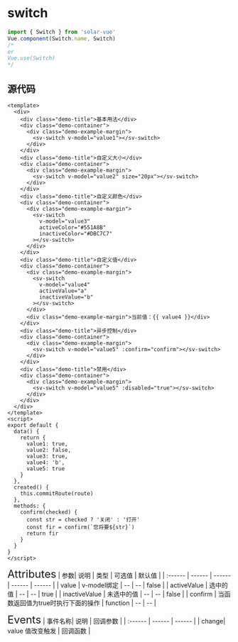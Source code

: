 # switch

```javascript
import { Switch } from 'solar-vue'
Vue.component(Switch.name, Switch)
/*
or
Vue.use(Switch)
*/
```

## 源代码

```vue
<template>
  <div>
    <div class="demo-title">基本用法</div>
    <div class="demo-container">
      <div class="demo-example-margin">
        <sv-switch v-model="value1"></sv-switch>
      </div>
    </div>
    <div class="demo-title">自定义大小</div>
    <div class="demo-container">
      <div class="demo-example-margin">
        <sv-switch v-model="value2" size="20px"></sv-switch>
      </div>
    </div>
    <div class="demo-title">自定义颜色</div>
    <div class="demo-container">
      <div class="demo-example-margin">
        <sv-switch
          v-model="value3"
          activeColor="#551A8B"
          inactiveColor="#DBC7C7"
        ></sv-switch>
      </div>
    </div>
    <div class="demo-title">自定义值</div>
    <div class="demo-container">
      <div class="demo-example-margin">
        <sv-switch
          v-model="value4"
          activeValue="a"
          inactiveValue="b"
        ></sv-switch>
      </div>
      <div class="demo-example-margin">当前值：{{ value4 }}</div>
    </div>
    <div class="demo-title">异步控制</div>
    <div class="demo-container">
      <div class="demo-example-margin">
        <sv-switch v-model="value5" :confirm="confirm"></sv-switch>
      </div>
    </div>
    <div class="demo-title">禁用</div>
    <div class="demo-container">
      <div class="demo-example-margin">
        <sv-switch v-model="value5" :disabled="true"></sv-switch>
      </div>
    </div>
  </div>
</template>
<script>
export default {
  data() {
    return {
      value1: true,
      value2: false,
      value3: true,
      value4: 'b',
      value5: true
    }
  },
  created() {
    this.commitRoute(route)
  },
  methods: {
    confirm(checked) {
      const str = checked ? '关闭' : '打开'
      const fir = confirm(`您将要${str}`)
      return fir
    }
  }
}
</script>
```

<ClientOnly>
<font size=5>Attributes</font>
| 参数| 说明 | 类型 | 可选值 | 默认值 |
| :------ | ------ | ------ | ------ | ------ |
| value | v-model绑定 | -- | -- | false |
| activeValue | 选中的值 | -- | -- | true |
| inactiveValue | 未选中的值 | -- | -- | false |
| confirm | 当函数返回值为true时执行下面的操作 | function | -- | -- |

<font size=5>Events</font>
| 事件名称| 说明 | 回调参数 |
| :------ | ------ | ------ |
| change| value 值改变触发 | 回调函数 |
</ClientOnly>
